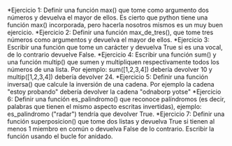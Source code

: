*Ejercicio 1:
    Definir una función max() que tome como argumento dos
    números y devuelva el mayor de ellos. Es cierto que python tiene una función max() incorporada, pero hacerla nosotros mismos es un muy buen ejercicio.
*Ejercicio 2:
    Definir una función max_de_tres(), que tome tres números como argumentos y devuelva el mayor de ellos.
*Ejercicio 3:
    Escribir una función que tome un carácter y devuelva True si es una vocal, de lo contrario devuelve False.
*Ejercicio 4:
    Escribir una función sum() y una función multip() que sumen y multipliquen respectivamente todos los números de una lista. Por ejemplo: sum([1,2,3,4]) debería devolver 10 y multip([1,2,3,4]) debería devolver 24.
*Ejercicio 5:
    Definir una función inversa() que calcule la inversión de una cadena. Por ejemplo la cadena "estoy probando" debería devolver la cadena "odnaborp yotse"
*Ejercicio 6:
    Definir una función es_palindromo() que reconoce palíndromos (es decir, palabras que tienen el mismo aspecto escritas invertidas), ejemplo: es_palindromo ("radar") tendría que devolver True.
*Ejercicio 7:
    Definir una función superposicion() que tome dos listas y devuelva True si tienen al menos 1 miembro en común o devuelva False de lo contrario. Escribir la función usando el bucle for anidado.


